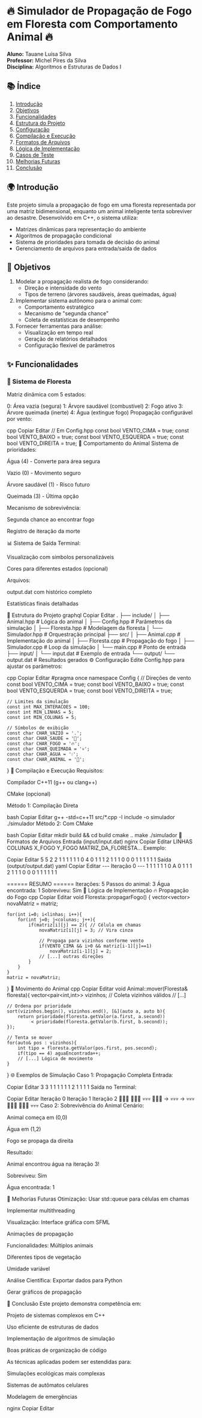 # 🔥 Simulador de Propagação de Fogo em Floresta com Comportamento Animal 🔥

**Aluno:** Tauane Luísa Silva  
**Professor:** Michel Pires da Silva  
**Disciplina:** Algoritmos e Estruturas de Dados I  

## 📚 Índice
1. [Introdução](#-introdução)
2. [Objetivos](#-objetivos)
3. [Funcionalidades](#-funcionalidades)
4. [Estrutura do Projeto](#-estrutura-do-projeto)
5. [Configuração](#-configuração)
6. [Compilação e Execução](#-compilação-e-execução)
7. [Formatos de Arquivos](#-formatos-de-arquivos)
8. [Lógica de Implementação](#-lógica-de-implementação)
9. [Casos de Teste](#-casos-de-teste)
10. [Melhorias Futuras](#-melhorias-futuras)
11. [Conclusão](#-conclusão)

## 🌍 Introdução
Este projeto simula a propagação de fogo em uma floresta representada por uma matriz bidimensional, enquanto um animal inteligente tenta sobreviver ao desastre. Desenvolvido em C++, o sistema utiliza:

- Matrizes dinâmicas para representação do ambiente
- Algoritmos de propagação condicional
- Sistema de prioridades para tomada de decisão do animal
- Gerenciamento de arquivos para entrada/saída de dados

## 🎯 Objetivos
1. Modelar a propagação realista de fogo considerando:
   - Direção e intensidade do vento
   - Tipos de terreno (árvores saudáveis, áreas queimadas, água)
2. Implementar sistema autônomo para o animal com:
   - Comportamento estratégico
   - Mecanismo de "segunda chance"
   - Coleta de estatísticas de desempenho
3. Fornecer ferramentas para análise:
   - Visualização em tempo real
   - Geração de relatórios detalhados
   - Configuração flexível de parâmetros

## ✨ Funcionalidades

### 🌳 Sistema de Floresta
Matriz dinâmica com 5 estados:

0: Área vazia (segura)
1: Árvore saudável (combustível)
2: Fogo ativo
3: Árvore queimada (inerte)
4: Água (extingue fogo)
Propagação configurável por vento:

cpp
Copiar
Editar
// Em Config.hpp
const bool VENTO_CIMA = true;
const bool VENTO_BAIXO = true;
const bool VENTO_ESQUERDA = true;
const bool VENTO_DIREITA = true;
🦊 Comportamento do Animal
Sistema de prioridades:

Água (4) - Converte para área segura

Vazio (0) - Movimento seguro

Árvore saudável (1) - Risco futuro

Queimada (3) - Última opção

Mecanismo de sobrevivência:

Segunda chance ao encontrar fogo

Registro de iteração da morte

📊 Sistema de Saída
Terminal:

Visualização com símbolos personalizáveis

Cores para diferentes estados (opcional)

Arquivos:

output.dat com histórico completo

Estatísticas finais detalhadas

📂 Estrutura do Projeto
graphql
Copiar
Editar
.
├── include/
│   ├── Animal.hpp       # Lógica do animal
│   ├── Config.hpp       # Parâmetros da simulação
│   ├── Floresta.hpp     # Modelagem da floresta
│   └── Simulador.hpp    # Orquestração principal
├── src/
│   ├── Animal.cpp       # Implementação do animal
│   ├── Floresta.cpp     # Propagação do fogo
│   ├── Simulador.cpp    # Loop da simulação
│   └── main.cpp         # Ponto de entrada
├── input/
│   └── input.dat        # Exemplo de entrada
└── output/
    └── output.dat       # Resultados gerados
⚙️ Configuração
Edite Config.hpp para ajustar os parâmetros:

cpp
Copiar
Editar
#pragma once
namespace Config {
    // Direções de vento
    const bool VENTO_CIMA = true;
    const bool VENTO_BAIXO = true;
    const bool VENTO_ESQUERDA = true;
    const bool VENTO_DIREITA = true;
    
    // Limites da simulação
    const int MAX_INTERACOES = 100;
    const int MIN_LINHAS = 5;
    const int MIN_COLUNAS = 5;
    
    // Símbolos de exibição
    const char CHAR_VAZIO = '.';
    const char CHAR_SAUDE = '🌲';
    const char CHAR_FOGO = '🔥';
    const char CHAR_QUEIMADA = '💀';
    const char CHAR_AGUA = '💧';
    const char CHAR_ANIMAL = '🦊';
}
🚀 Compilação e Execução
Requisitos:

Compilador C++11 (g++ ou clang++)

CMake (opcional)

Método 1: Compilação Direta

bash
Copiar
Editar
g++ -std=c++11 src/*.cpp -I include -o simulador
./simulador
Método 2: Com CMake

bash
Copiar
Editar
mkdir build && cd build
cmake ..
make
./simulador
📄 Formatos de Arquivos
Entrada (input/input.dat)
nginx
Copiar
Editar
LINHAS COLUNAS X_FOGO Y_FOGO
MATRIZ_DA_FLORESTA...
Exemplo:

Copiar
Editar
5 5 2 2
1 1 1 1 1
1 0 4 0 1
1 1 2 1 1
1 0 0 0 1
1 1 1 1 1
Saída (output/output.dat)
yaml
Copiar
Editar
--- Iteração 0 ---
1 1 1 1 1 
1 0 A 0 1 
1 1 2 1 1 
1 0 0 0 1 
1 1 1 1 1 

====== RESUMO ======
Iterações: 5
Passos do animal: 3
Água encontrada: 1
Sobreviveu: Sim
🧠 Lógica de Implementação
🔥 Propagação do Fogo
cpp
Copiar
Editar
void Floresta::propagarFogo() {
    vector<vector<int>> novaMatriz = matriz;
    
    for(int i=0; i<linhas; i++){
        for(int j=0; j<colunas; j++){
            if(matriz[i][j] == 2){ // Célula em chamas
                novaMatriz[i][j] = 3; // Vira cinza
                
                // Propaga para vizinhos conforme vento
                if(VENTO_CIMA && i>0 && matriz[i-1][j]==1)
                    novaMatriz[i-1][j] = 2;
                // [...] outras direções
            }
        }
    }
    matriz = novaMatriz;
}
🦊 Movimento do Animal
cpp
Copiar
Editar
void Animal::mover(Floresta& floresta){
    vector<pair<int,int>> vizinhos;
    // Coleta vizinhos válidos
    // [...] 
    
    // Ordena por prioridade
    sort(vizinhos.begin(), vizinhos.end(), [&](auto a, auto b){
        return prioridade(floresta.getValor(a.first, a.second)) 
             < prioridade(floresta.getValor(b.first, b.second));
    });
    
    // Tenta se mover
    for(auto& pos : vizinhos){
        int tipo = floresta.getValor(pos.first, pos.second);
        if(tipo == 4) aguaEncontrada++;
        // [...] Lógica de movimento
    }
}
🌐 Exemplos de Simulação
Caso 1: Propagação Completa
Entrada:

Copiar
Editar
3 3 1 1
1 1 1
1 2 1 
1 1 1
Saída no Terminal:

Copiar
Editar
Iteração 0    Iteração 1    Iteração 2
🌲🌲🌲        🌲🔥🌲        💀💀💀
🌲🔥🌲   →   💀💀💀   →   💀💀💀
🌲🌲🌲        🌲🔥🌲        💀💀💀
Caso 2: Sobrevivência do Animal
Cenário:

Animal começa em (0,0)

Água em (1,2)

Fogo se propaga da direita

Resultado:

Animal encontrou água na iteração 3!

Sobreviveu: Sim

Água encontrada: 1

🔮 Melhorias Futuras
Otimização:
Usar std::queue para células em chamas

Implementar multithreading

Visualização:
Interface gráfica com SFML

Animações de propagação

Funcionalidades:
Múltiplos animais

Diferentes tipos de vegetação

Umidade variável

Análise Científica:
Exportar dados para Python

Gerar gráficos de propagação

📝 Conclusão
Este projeto demonstra competência em:

Projeto de sistemas complexos em C++

Uso eficiente de estruturas de dados

Implementação de algoritmos de simulação

Boas práticas de organização de código

As técnicas aplicadas podem ser estendidas para:

Simulações ecológicas mais complexas

Sistemas de autômatos celulares

Modelagem de emergências

nginx
Copiar
Editar
